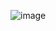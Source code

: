 
![image](https://user-images.githubusercontent.com/23616987/147302722-bf2ae580-6923-4817-aa16-61cf5e53f922.png)
